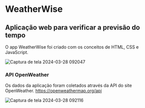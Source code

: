 # WeatherWise

## Aplicação web para verificar a previsão do tempo

O app WeatherWise foi criado com os conceitos de HTML, CSS e JavaScript.  

![Captura de tela 2024-03-28 092047](https://github.com/joanasouzaa/previsao-do-tempo/assets/138633905/fdedd89d-145d-4ea3-b73d-1adbdba2f0b3)

### API OpenWeather
Os dados da aplicação foram coletados através da API do site OpenWeather.
https://openweathermap.org/api

![Captura de tela 2024-03-28 092116](https://github.com/joanasouzaa/previsao-do-tempo/assets/138633905/25dba6db-9549-441a-8805-fff150918c22)
